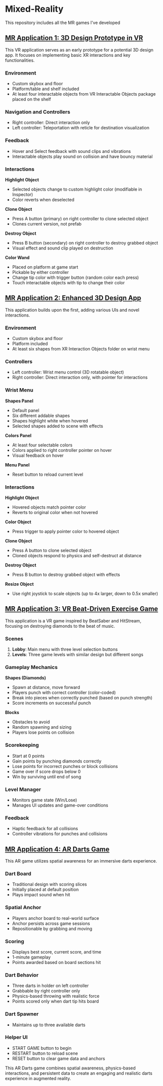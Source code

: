 # Mixed-Reality
This repository includes all the MR games I've developed

## [MR Application 1: 3D Design Prototype in VR](https://drive.google.com/drive/folders/1D4Ru9sWPzxNoFze7tQyVP97eHJJs9WBZ?usp=drive_link)

This VR application serves as an early prototype for a potential 3D design app. It focuses on implementing basic XR interactions and key functionalities.

### Environment
- Custom skybox and floor
- Platform/table and shelf included
- At least four interactable objects from VR Interactable Objects package placed on the shelf

### Navigation and Controllers
- Right controller: Direct interaction only
- Left controller: Teleportation with reticle for destination visualization

### Feedback
- Hover and Select feedback with sound clips and vibrations
- Interactable objects play sound on collision and have bouncy material

### Interactions

**Highlight Object**
- Selected objects change to custom highlight color (modifiable in Inspector)
- Color reverts when deselected

**Clone Object**
- Press A button (primary) on right controller to clone selected object
- Clones current version, not prefab

**Destroy Object**
- Press B button (secondary) on right controller to destroy grabbed object
- Visual effect and sound clip played on destruction

**Color Wand**
- Placed on platform at game start
- Pickable by either controller
- Change tip color with trigger button (random color each press)
- Touch interactable objects with tip to change their color

## [MR Application 2: Enhanced 3D Design App](https://drive.google.com/drive/folders/1wtBRERsUyAXOc7pYJAxRrhQW5TQyHjW6?usp=sharing)

This application builds upon the first, adding various UIs and novel interactions.

### Environment
- Custom skybox and floor
- Platform included
- At least six shapes from XR Interaction Objects folder on wrist menu

### Controllers
- Left controller: Wrist menu control (3D rotatable object)
- Right controller: Direct interaction only, with pointer for interactions

### Wrist Menu

**Shapes Panel**
- Default panel
- Six different addable shapes
- Shapes highlight white when hovered
- Selected shapes added to scene with effects

**Colors Panel**
- At least four selectable colors
- Colors applied to right controller pointer on hover
- Visual feedback on hover

**Menu Panel**
- Reset button to reload current level

### Interactions

**Highlight Object**
- Hovered objects match pointer color
- Reverts to original color when not hovered

**Color Object**
- Press trigger to apply pointer color to hovered object

**Clone Object**
- Press A button to clone selected object
- Cloned objects respond to physics and self-destruct at distance

**Destroy Object**
- Press B button to destroy grabbed object with effects

**Resize Object**
- Use right joystick to scale objects (up to 4x larger, down to 0.5x smaller)

## [MR Application 3: VR Beat-Driven Exercise Game](https://drive.google.com/drive/folders/1Igqp2nR8dTN9q5NnTgaij6RjqFosabfu?usp=drive_link)

This application is a VR game inspired by BeatSaber and HitStream, focusing on destroying diamonds to the beat of music.

### Scenes
1. **Lobby**: Main menu with three level selection buttons
2. **Levels**: Three game levels with similar design but different songs

### Gameplay Mechanics

**Shapes (Diamonds)**
- Spawn at distance, move forward
- Players punch with correct controller (color-coded)
- Break into pieces when correctly punched (based on punch strength)
- Score increments on successful punch

**Blocks**
- Obstacles to avoid
- Random spawning and sizing
- Players lose points on collision

### Scorekeeping
- Start at 0 points
- Gain points by punching diamonds correctly
- Lose points for incorrect punches or block collisions
- Game over if score drops below 0
- Win by surviving until end of song

### Level Manager
- Monitors game state (Win/Lose)
- Manages UI updates and game-over conditions

### Feedback
- Haptic feedback for all collisions
- Controller vibrations for punches and collisions

## [MR Application 4: AR Darts Game](https://drive.google.com/drive/folders/1B307jAyu7O6ybj23X5barGDR7bR4lzfa?usp=drive_link)

This AR game utilizes spatial awareness for an immersive darts experience.

### Dart Board
- Traditional design with scoring slices
- Initially placed at default position
- Plays impact sound when hit

### Spatial Anchor
- Players anchor board to real-world surface
- Anchor persists across game sessions
- Repositionable by grabbing and moving

### Scoring
- Displays best score, current score, and time
- 1-minute gameplay
- Points awarded based on board sections hit

### Dart Behavior
- Three darts in holder on left controller
- Grabbable by right controller only
- Physics-based throwing with realistic force
- Points scored only when dart tip hits board

### Dart Spawner
- Maintains up to three available darts

### Helper UI
- START GAME button to begin
- RESTART button to reload scene
- RESET button to clear game data and anchors

This AR Darts game combines spatial awareness, physics-based interactions, and persistent data to create an engaging and realistic darts experience in augmented reality.
